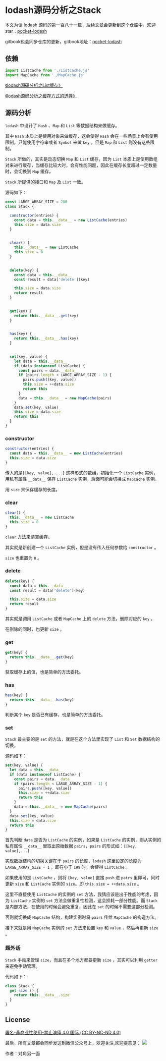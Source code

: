 # lodash源码分析之Stack

本文为读 lodash 源码的第一百八十一篇，后续文章会更新到这个仓库中，欢迎 star：[pocket-lodash](https://github.com/yeyuqiudeng/pocket-lodash)

gitbook也会同步仓库的更新，gitbook地址：[pocket-lodash](https://www.gitbook.com/book/yeyuqiudeng/pocket-lodash/details)

## 依赖

```javascript
import ListCache from './ListCache.js'
import MapCache from './MapCache.js'
```

[《lodash源码分析之List缓存》](./ListCache.md)

[《lodash源码分析之缓存方式的选择》](./MapCache.md)

## 源码分析

`lodash` 中设计了 `Hash` 、`Map` 和 `List` 等数据结构来做缓存。

其中 `Hash` 本质上是使用对象来做缓存，这会使得 `Hash` 会在一些场景上会有使用限制，只能使用字符串或者 `Symbol` 来做 `key` 。但是 `Map` 和 `List` 则没有这些限制。

`Stack` 所做的，其实是动态切换 `Map` 和 `List` 缓存，因为 `List` 本质上是使用数组对来进行缓存，当缓存比较大时，会有性能问题，因此在缓存长度超过一定数量时，会切换到 `Map` 缓存。

`Stack` 所提供的接口和 `Map` 及 `List` 一致。

源码如下：

```javascript
const LARGE_ARRAY_SIZE = 200
class Stack {

  constructor(entries) {
    const data = this.__data__ = new ListCache(entries)
    this.size = data.size
  }

  
  clear() {
    this.__data__ = new ListCache
    this.size = 0
  }

  
  delete(key) {
    const data = this.__data__
    const result = data['delete'](key)

    this.size = data.size
    return result
  }

 
  get(key) {
    return this.__data__.get(key)
  }

  
  has(key) {
    return this.__data__.has(key)
  }

 
  set(key, value) {
    let data = this.__data__
    if (data instanceof ListCache) {
      const pairs = data.__data__
      if (pairs.length < LARGE_ARRAY_SIZE - 1) {
        pairs.push([key, value])
        this.size = ++data.size
        return this
      }
      data = this.__data__ = new MapCache(pairs)
    }
    data.set(key, value)
    this.size = data.size
    return this
  }
}
```

### constructor

```javascript
constructor(entries) {
  const data = this.__data__ = new ListCache(entries)
  this.size = data.size
}
```

传入的是`[[key, value], ...]` 这样形式的数组，初始化一个 `ListCache` 实例，用私有属性 `__data__` 保存 `ListCache` 实例，后面可能会切换成 `MapCache` 实例。

用 `size` 来保存缓存的长度。

### clear

```javascript
clear() {
  this.__data__ = new ListCache
  this.size = 0
}
```

`clear` 方法来清空缓存。

其实就是新创建一个 `ListCache` 实例，但是没有传入任何参数给 `constructor` 。

`size` 也重置为 `0` 。

### delete

```javascript
delete(key) {
  const data = this.__data__
  const result = data['delete'](key)

  this.size = data.size
  return result
}
```

其实就是调用 `ListCache` 或者 `MapCache` 上的 `delete` 方法，删除对应的 `key` 。

在删除的同时，也更新 `size` 。

### get

```javascript
get(key) {
  return this.__data__.get(key)
}
```

获取缓存上的值，也是简单的方法委托。

### has

```javascript
has(key) {
  return this.__data__.has(key)
}
```

判断某个 `key` 是否已有缓存，也是简单的方法委托。

### set

`Stack` 最主要的是 `set` 的方法，就是在这个方法里实现了 `List` 和 `Set` 数据结构的切换。

源码如下：

```javascript
set(key, value) {
  let data = this.__data__
  if (data instanceof ListCache) {
    const pairs = data.__data__
    if (pairs.length < LARGE_ARRAY_SIZE - 1) {
      pairs.push([key, value])
      this.size = ++data.size
      return this
    }
    data = this.__data__ = new MapCache(pairs)
  }
  data.set(key, value)
  this.size = data.size
  return this
}
```

首先判断 `data` 是否为 `ListCache` 的实例，如果是 `ListCache` 的实例，则从实例的私有属性 `__data__` 里取出原始数据 `pairs`，`pairs` 的形式如：`[[key, value],...]`

实现数据结构的切换关键在于 `pairs` 的长度，`lodash` 这里设定的长度为 `LARGE_ARRAY_SIZE - 1` ，即在小于 `199` 时，会使得 `ListCache` 。

如果使用的是 `ListCache` ，则将 `[key, value]` 直接 `push` 进 `pairs` 里即可，同时更新 `size` 和 `ListCache` 实例的 `size`。即 `this.size = ++data.size` 。

这里不直接使用 `ListCache` 的实例的 `set` 方法，我猜应该是出于性能的考虑，因为 `ListCache` 实例的 `set` 方法会做重复性检测，这会损耗一部分性能。而 `Stack` 是内部方法，在使用的时候会避免重复，因此在 `set` 的时候不需要这部分检测。

否则就切换成 `MapCache` 结构，构建实例时将 `pairs` 传给 `MapCache` 的构造方法。

接下来就是用 `MapCache` 实例的 `set` 方法来设置 `key` 和 `value` ，然后再更新 `size` 。

### 题外话

`Stack` 手动来管理 `size`，而且在多个地方都要更新 `size` ，其实可以利用 `getter` 来避免手动管理。

代码如下：
```javascript
class Stack {
  get size () {
    return this.__data__.size
  }
}
```

## License

[署名-非商业性使用-禁止演绎 4.0 国际 (CC BY-NC-ND 4.0)](http://creativecommons.org/licenses/by-nc-nd/4.0/)

最后，所有文章都会同步发送到微信公众号上，欢迎关注,欢迎提意见：  ![](https://raw.githubusercontent.com/yeyuqiudeng/resource/master/images/qrcode_front-end-article.jpg) 

作者：对角另一面 
